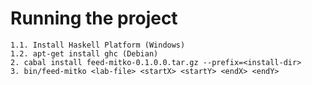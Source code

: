 Running the project
===================

    1.1. Install Haskell Platform (Windows)
    1.2. apt-get install ghc (Debian)
    2. cabal install feed-mitko-0.1.0.0.tar.gz --prefix=<install-dir>
    3. bin/feed-mitko <lab-file> <startX> <startY> <endX> <endY>
